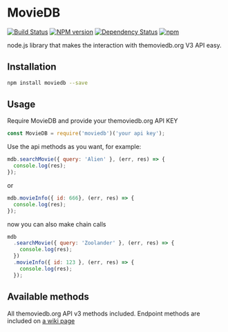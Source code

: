 MovieDB
=======
[![Build Status](https://travis-ci.org/impronunciable/moviedb.svg?branch=master)](https://travis-ci.org/impronunciable/moviedb)
[![NPM version](https://badge.fury.io/js/moviedb.svg)](http://badge.fury.io/js/moviedb)
[![Dependency Status](https://img.shields.io/david/impronunciable/moviedb.svg)](https://david-dm.org/impronunciable/moviedb)
[![npm](https://img.shields.io/npm/dm/moviedb.svg?maxAge=2592000)]()

node.js library that makes the interaction with themoviedb.org V3 API easy.

## Installation
```bash
npm install moviedb --save
```
## Usage

Require MovieDB and provide your themoviedb.org API KEY
```js
const MovieDB = require('moviedb')('your api key');
```
Use the api methods as you want, for example:
```js
mdb.searchMovie({ query: 'Alien' }, (err, res) => {
  console.log(res);
});
```
or
```js
mdb.movieInfo({ id: 666}, (err, res) => {
  console.log(res);
});
```
now you can also make chain calls
```js
mdb
  .searchMovie({ query: 'Zoolander' }, (err, res) => {
    console.log(res);
  })
  .movieInfo({ id: 123 }, (err, res) => {
    console.log(res);
  });
```
## Available methods

All themoviedb.org API v3 methods included. Endpoint methods are included on [a wiki page](https://github.com/impronunciable/moviedb/wiki/Library-endpoints)
